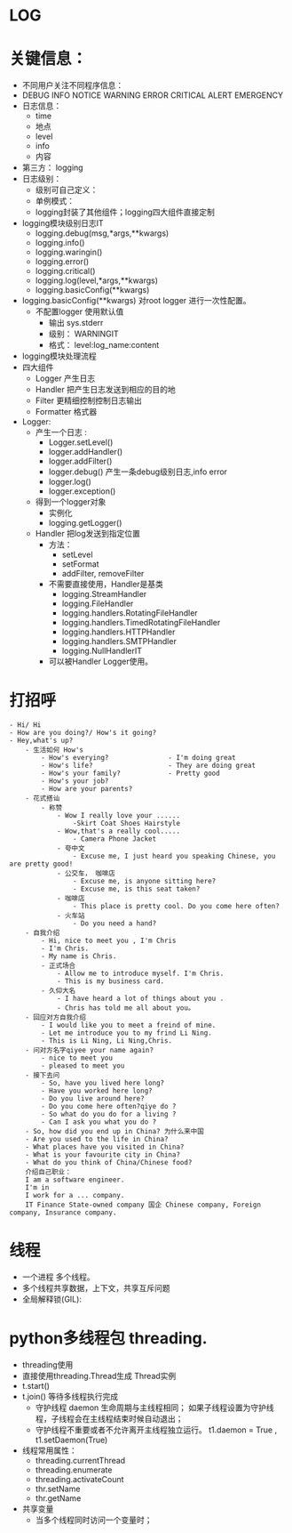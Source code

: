 # LOG
# 关键信息：
- 不同用户关注不同程序信息：
- DEBUG  INFO NOTICE WARNING ERROR CRITICAL ALERT EMERGENCY
- 日志信息：
    - time
    - 地点
    - level
    - info
    - 内容
- 第三方： logging
- 日志级别： 
    - 级别可自己定义：
    - 单例模式：
    - logging封装了其他组件；logging四大组件直接定制
- logging模块级别日志IT
    - logging.debug(msg,*args,**kwargs)
    - logging.info()
    - logging.waringin()
    - logging.error()
    - logging.critical()
    - logging.log(level,*args,**kwargs)
    - logging.basicConfig(**kwargs)
- logging.basicConfig(**kwargs) 对root logger 进行一次性配置。
    - 不配置logger 使用默认值
        - 输出 sys.stderr
        - 级别： WARNINGIT
        - 格式： level:log_name:content
- logging模块处理流程 
- 四大组件
    - Logger 产生日志
    - Handler 把产生日志发送到相应的目的地
    - Filter 更精细控制控制日志输出
    - Formatter 格式器
-  Logger:
    - 产生一个日志 :
        - Logger.setLevel()
        - logger.addHandler()
        - logger.addFilter()
        - logger.debug() 产生一条debug级别日志,info error
        - logger.log()
        - logger.exception()
    - 得到一个logger对象
        - 实例化
        - logging.getLogger()
    - Handler 把log发送到指定位置
        - 方法： 
            - setLevel
            - setFormat
            - addFilter, removeFilter
        - 不需要直接使用，Handler是基类
            - logging.StreamHandler
            - logging.FileHandler
            - logging.handlers.RotatingFileHandler
            - logging.handlers.TimedRotatingFileHandler
            - logging.handlers.HTTPHandler
            - logging.handlers.SMTPHandler
            - logging.NullHandlerIT
        - 可以被Handler Logger使用。


# 打招呼 
```
- Hi/ Hi
- How are you doing?/ How's it going?
- Hey,what's up?
    - 生活如何 How's
        - How's everying?               - I'm doing great              
        - How's life?                   - They are doing great
        - How's your family?            - Pretty good
        - How's your job?
        - How are your parents?
    - 花式搭讪
        - 称赞
            - Wow I really love your ......
                -Skirt Coat Shoes Hairstyle
            - Wow,that's a really cool.....
                - Camera Phone Jacket
            - 夸中文
                - Excuse me, I just heard you speaking Chinese, you are pretty good!
            - 公交车， 咖啡店
                - Excuse me, is anyone sitting here?
                - Excuse me, is this seat taken?
            - 咖啡店
                - This place is pretty cool. Do you come here often?
            - 火车站
                - Do you need a hand?
    - 自我介绍
        - Hi, nice to meet you , I'm Chris
        - I'm Chris.
        - My name is Chris.
        - 正式场合
            - Allow me to introduce myself. I'm Chris.
            - This is my business card.
        - 久仰大名
            - I have heard a lot of things about you .
            - Chris has told me all about you。
    - 回应对方自我介绍
        - I would like you to meet a freind of mine.
        - Let me introduce you to my frind Li Ning.
        - This is Li Ning, Li Ning,Chris.
    - 问对方名字qiyee your name again?
        - nice to meet you 
        - pleased to meet you
    - 接下去问
        - So, have you lived here long?
        - Have you worked here long?
        - Do you live around here?
        - Do you come here often?qiye do ?
        - So what do you do for a living ?
        - Can I ask you what you do ?
    - So, how did you end up in China? 为什么来中国
    - Are you used to the life in China?
    - What places have you visited in China?
    - What is your favourite city in China?
    - What do you think of China/Chinese food?
    介绍自己职业：
    I am a software engineer.
    I'm in 
    I work for a ... company.
    IT Finance State-owned company 国企 Chinese company, Foreign company, Insurance company.
```

# 线程
- 一个进程 多个线程。
- 多个线程共享数据，上下文，共享互斥问题
- 全局解释锁(GIL):

# python多线程包 threading.
- threading使用
- 直接使用threading.Thread生成 Thread实例
- t.start()
- t.join() 等待多线程执行完成
    - 守护线程 daemon 生命周期与主线程相同； 如果子线程设置为守护线程，子线程会在主线程结束时候自动退出；
    - 守护线程不重要或者不允许离开主线程独立运行。
    t1.daemon = True , t1.setDaemon(True)
- 线程常用属性：
    - threading.currentThread
    - threading.enumerate
    - threading.activateCount
    - thr.setName
    - thr.getName
- 共享变量
    - 当多个线程同时访问一个变量时；
    





    

